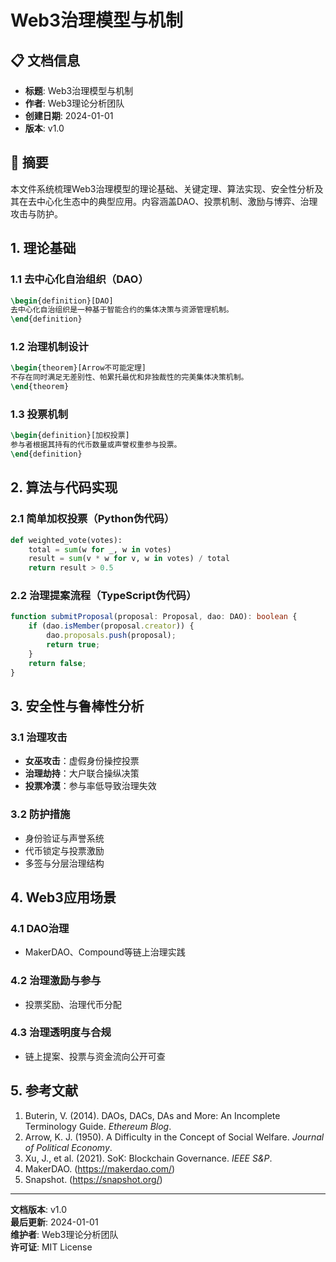 # Web3治理模型与机制

## 📋 文档信息

- **标题**: Web3治理模型与机制
- **作者**: Web3理论分析团队
- **创建日期**: 2024-01-01
- **版本**: v1.0

## 📝 摘要

本文件系统梳理Web3治理模型的理论基础、关键定理、算法实现、安全性分析及其在去中心化生态中的典型应用。内容涵盖DAO、投票机制、激励与博弈、治理攻击与防护。

## 1. 理论基础

### 1.1 去中心化自治组织（DAO）

```latex
\begin{definition}[DAO]
去中心化自治组织是一种基于智能合约的集体决策与资源管理机制。
\end{definition}
```

### 1.2 治理机制设计

```latex
\begin{theorem}[Arrow不可能定理]
不存在同时满足无差别性、帕累托最优和非独裁性的完美集体决策机制。
\end{theorem}
```

### 1.3 投票机制

```latex
\begin{definition}[加权投票]
参与者根据其持有的代币数量或声誉权重参与投票。
\end{definition}
```

## 2. 算法与代码实现

### 2.1 简单加权投票（Python伪代码）

```python
def weighted_vote(votes):
    total = sum(w for _, w in votes)
    result = sum(v * w for v, w in votes) / total
    return result > 0.5
```

### 2.2 治理提案流程（TypeScript伪代码）

```typescript
function submitProposal(proposal: Proposal, dao: DAO): boolean {
    if (dao.isMember(proposal.creator)) {
        dao.proposals.push(proposal);
        return true;
    }
    return false;
}
```

## 3. 安全性与鲁棒性分析

### 3.1 治理攻击

- **女巫攻击**：虚假身份操控投票
- **治理劫持**：大户联合操纵决策
- **投票冷漠**：参与率低导致治理失效

### 3.2 防护措施

- 身份验证与声誉系统
- 代币锁定与投票激励
- 多签与分层治理结构

## 4. Web3应用场景

### 4.1 DAO治理

- MakerDAO、Compound等链上治理实践

### 4.2 治理激励与参与

- 投票奖励、治理代币分配

### 4.3 治理透明度与合规

- 链上提案、投票与资金流向公开可查

## 5. 参考文献

1. Buterin, V. (2014). DAOs, DACs, DAs and More: An Incomplete Terminology Guide. *Ethereum Blog*.
2. Arrow, K. J. (1950). A Difficulty in the Concept of Social Welfare. *Journal of Political Economy*.
3. Xu, J., et al. (2021). SoK: Blockchain Governance. *IEEE S&P*.
4. MakerDAO. (<https://makerdao.com/>)
5. Snapshot. (<https://snapshot.org/>)

---

**文档版本**: v1.0  
**最后更新**: 2024-01-01  
**维护者**: Web3理论分析团队  
**许可证**: MIT License
